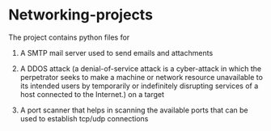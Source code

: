 # Networking-projects

The project contains python files for


1) A SMTP mail server used to send emails and attachments 

2) A DDOS attack (a denial-of-service attack is a cyber-attack in which the perpetrator seeks to make a machine or network resource unavailable to its intended users by temporarily or indefinitely disrupting services of a host connected to the Internet.) on a target 

3) A port scanner that helps in scanning the available ports that can be used to establish tcp/udp connections
